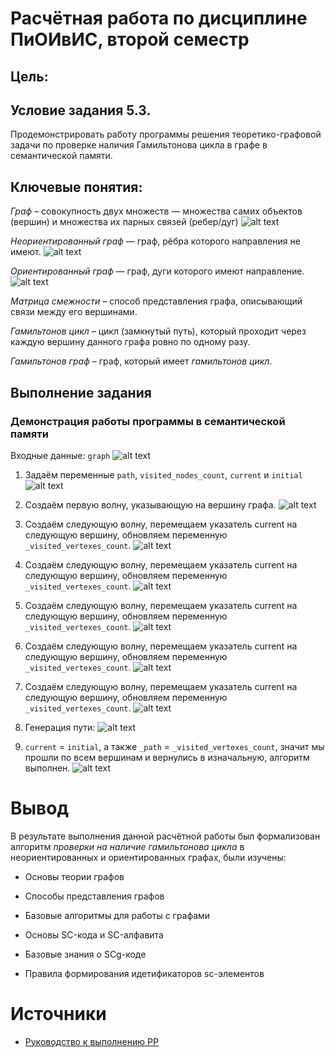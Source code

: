 # Расчётная работа по дисциплине ПиОИвИС, второй семестр


## Цель:


## Условие задания 5.3.
Продемонстрировать работу программы решения теоретико-графовой задачи по проверке наличия Гамильтонова цикла в графе в семантической памяти.

## Ключевые понятия:
*Граф* – совокупность двух множеств — множества самих объектов (вершин) и множества их парных связей (ребер/дуг)
![alt text](images/Граф.png)

*Неориентированный граф*  — граф, рёбра которого направления не имеют.
![alt text](images/Неориентированный_граф.png)

*Ориентированный граф*  — граф, дуги которого имеют направление.
![alt text](images/Ориентированный_граф.png)

*Матрица смежности* – способ представления графа, описывающий связи между его вершинами.

*Гамильтонов цикл* – цикл (замкнутый путь), который проходит через каждую вершину данного графа ровно по одному разу.

*Гамильтонов граф* – граф, который имеет *гамильтонов цикл*.

## Выполнение задания
### Демонстрация работы программы в семантической памяти
Входные данные: `graph`
![alt text](images/Вход.png)

1. Задаём переменные `path`, `visited_nodes_count`, `current` и `initial`
![alt text](images/0.png)

2. Создаём первую волну, указывающую на вершину графа.
![alt text](images/Вход.png)

3. Создаём следующую волну, перемещаем указатель current на следующую вершину, обновляем переменную `_visited_vertexes_count`.
![alt text](images/Вход.png)

4. Создаём следующую волну, перемещаем указатель current на следующую вершину, обновляем переменную `_visited_vertexes_count`.
![alt text](images/Вход.png)

5. Создаём следующую волну, перемещаем указатель current на следующую вершину, обновляем переменную `_visited_vertexes_count`.
![alt text](images/Вход.png)

6. Создаём следующую волну, перемещаем указатель current на следующую вершину, обновляем переменную `_visited_vertexes_count`.
![alt text](images/Вход.png)

7. Создаём следующую волну, перемещаем указатель current на следующую вершину, обновляем переменную `_visited_vertexes_count`.
![alt text](images/Вход.png)

8. Генерация пути:
![alt text](images/Вход.png)

9. `current` = `initial`, а также `_path` = `_visited_vertexes_count`, значит мы прошли по всем вершинам и вернулись в изначальную, алгоритм выполнен.
![alt text](images/Вход.png)

# Вывод

В результате выполнения данной расчётной работы был формализован алгоритм *проверки на наличие гамильтонова цикла* в неориентированных и ориентированных графах, были изучены:

- Основы теории графов

- Способы представления графов

- Базовые алгоритмы для работы с графами

- Основы SC-кода и SC-алфавита

- Базовые знания о SCg-коде

- Правила формирования идетификаторов sc-элементов

# Источники

- [Руководство к выполнению РР](https://drive.google.com/drive/folders/1RSriLOZWpxyozHjUa1Kz3uZtIr0PixVh)
